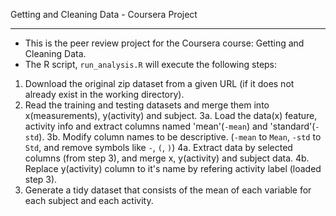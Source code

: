
Getting and Cleaning Data - Coursera Project
________________________________________________________________________________

* This is the peer review project for the Coursera course: Getting and Cleaning Data.
* The R script, `run_analysis.R` will execute the following steps:


1. Download the original zip dataset from a given URL (if it does not already exist in the working directory).
2. Read the training and testing datasets and merge them into x(measurements), y(activity) and subject.
3a. Load the data(x) feature, activity info and extract columns named 'mean'(`-mean`) and 'standard'(`-std`).
3b. Modify column names to be descriptive. (`-mean` to `Mean`, `-std` to `Std`, and remove symbols like `-`, `(`, `)`)
4a. Extract data by selected columns (from step 3), and merge x, y(activity) and subject data.
4b. Replace y(activity) column to it's name by refering activity label (loaded step 3).
5. Generate a tidy dataset that consists of the mean of each variable for each subject and each activity.
